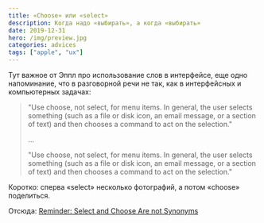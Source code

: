 ```yaml
---
title: «Choose» или «select»
description: Когда надо «выбирать», а когда «выбирать»
date: 2019-12-31
hero: /img/preview.jpg
categories: advices
tags: ["apple", "ux"]
---
```


Тут важное от Эппл про использование слов в интерфейсе, еще одно напоминание, что в разговорной речи не так, как в интерфейсных и компьютерных задачах:

> "Use choose, not select, for menu items. In general, the user selects something (such as a file or disk icon, an email message, or a section of text) and then chooses a command to act on the selection."
>
> …
>
> "Use choose, not select, for menu items. In general, the user selects something (such as a file or disk icon, an email message, or a section of text) and then chooses a command to act on the selection."

Коротко: сперва «select» несколько фотографий, а потом «choose» поделиться.

Отсюда: [Reminder: Select and Choose Are not Synonyms](https://inessential.com/2019/12/30/reminder_select_and_choose_are_not_synon)
